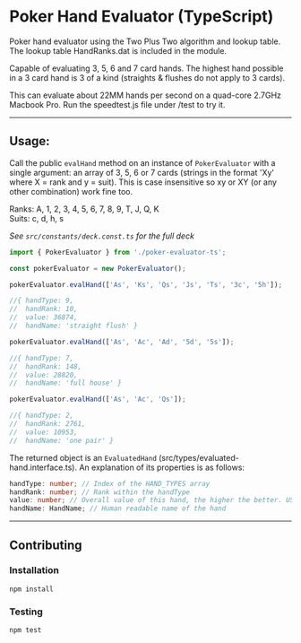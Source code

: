 # Poker Hand Evaluator (TypeScript)

Poker hand evaluator using the Two Plus Two algorithm and lookup table.
The lookup table HandRanks.dat is included in the module.

Capable of evaluating 3, 5, 6 and 7 card hands.  The highest hand possible in a 3 card hand is 3 of a kind (straights & flushes do not apply to 3 cards).

This can evaluate about 22MM hands per second on a quad-core 2.7GHz Macbook Pro. Run the speedtest.js file under /test to try it.

---

## Usage:

Call the public `evalHand` method on an instance of `PokerEvaluator` with a single argument: an array of 3, 5, 6 or 7 cards (strings in the format 'Xy' where X = rank and y = suit). This is case insensitive so xy or XY (or any other combination) work fine too.  

Ranks: A, 1, 2, 3, 4, 5, 6, 7, 8, 9, T, J, Q, K  
Suits: c, d, h, s  

_See `src/constants/deck.const.ts` for the full deck_

```ts
import { PokerEvaluator } from './poker-evaluator-ts';

const pokerEvaluator = new PokerEvaluator();

pokerEvaluator.evalHand(['As', 'Ks', 'Qs', 'Js', 'Ts', '3c', '5h']);

//{ handType: 9,
//  handRank: 10,
//  value: 36874,
//  handName: 'straight flush' }

pokerEvaluator.evalHand(['As', 'Ac', 'Ad', '5d', '5s']);

//{ handType: 7,
//  handRank: 148,
//  value: 28820,
//  handName: 'full house' }

pokerEvaluator.evalHand(['As', 'Ac', 'Qs']);

//{ handType: 2,
//  handRank: 2761,
//  value: 10953,
//  handName: 'one pair' }
```

The returned object is an `EvaluatedHand` (src/types/evaluated-hand.interface.ts). An explanation of its properties is as follows:  
```ts
handType: number; // Index of the HAND_TYPES array  
handRank: number; // Rank within the handType  
value: number; // Overall value of this hand, the higher the better. USE THIS TO DETERMINE WINNER OF A HAND  
handName: HandName; // Human readable name of the hand
```

---

## Contributing
### Installation
`npm install`

### Testing 
`npm test`
